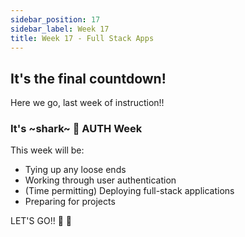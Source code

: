 ```yaml
---
sidebar_position: 17
sidebar_label: Week 17
title: Week 17 - Full Stack Apps
---
```


<!-- markdownlint-disable no-trailing-punctuation -->

## It's the final countdown!

Here we go, last week of instruction!!

### It's ~shark~ :shark: AUTH Week

This week will be:

* Tying up any loose ends
* Working through user authentication
* (Time permitting) Deploying full-stack applications
* Preparing for projects

LET'S GO!! :rocket: :rocket:
